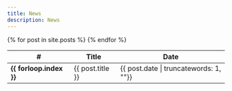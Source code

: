 ```yaml
---
title: News
description: News
---
```

<div class="w3-responsive">
  <table class="w3-table-all w3-hoverable">
    <thead>
      <tr class="w3-teal">
        <th>#</th>
        <th>Title</th>
        <th>Date</th>
      </tr>
    </thead>
    <tbody style="cursor:pointer">
    {% for post in site.posts %}
      <tr onclick="window.location='{{ post.url }}'">
        <td><strong>{{ forloop.index }}</strong></td>
        <td>{{ post.title }}</td>
        <td>{{ post.date | truncatewords: 1, ""}}</td>
      </tr>
    {% endfor %}
    </tbody>
  </table>
</div>